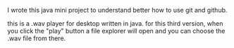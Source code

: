 I wrote this java mini project to understand better how to use git and github. 

this is a .wav player for desktop written in java.
for this third version, when you click the "play" button a file explorer will open and you can choose the .wav file from there.

